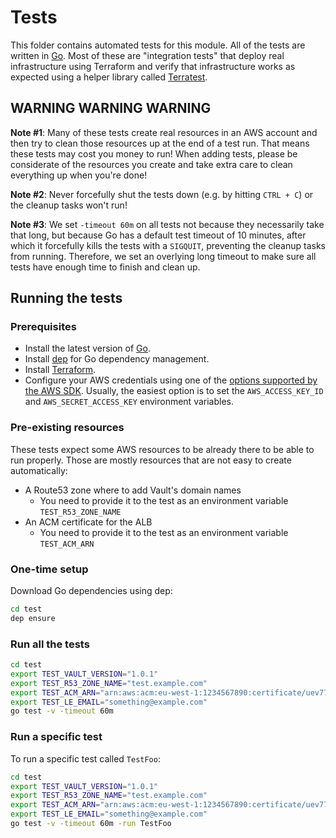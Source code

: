 # Tests

This folder contains automated tests for this module. All of the tests are written in [Go](https://golang.org/).
Most of these are "integration tests" that deploy real infrastructure using Terraform and verify that infrastructure
works as expected using a helper library called [Terratest](https://github.com/gruntwork-io/terratest).  

## WARNING WARNING WARNING

**Note #1**: Many of these tests create real resources in an AWS account and then try to clean those resources up at
the end of a test run. That means these tests may cost you money to run! When adding tests, please be considerate of
the resources you create and take extra care to clean everything up when you're done!

**Note #2**: Never forcefully shut the tests down (e.g. by hitting `CTRL + C`) or the cleanup tasks won't run!

**Note #3**: We set `-timeout 60m` on all tests not because they necessarily take that long, but because Go has a
default test timeout of 10 minutes, after which it forcefully kills the tests with a `SIGQUIT`, preventing the cleanup
tasks from running. Therefore, we set an overlying long timeout to make sure all tests have enough time to finish and
clean up.

## Running the tests

### Prerequisites

- Install the latest version of [Go](https://golang.org/).
- Install [dep](https://github.com/golang/dep) for Go dependency management.
- Install [Terraform](https://www.terraform.io/downloads.html).
- Configure your AWS credentials using one of the [options supported by the AWS SDK](http://docs.aws.amazon.com/sdk-for-java/v1/developer-guide/credentials.html). Usually, the easiest option is to set the `AWS_ACCESS_KEY_ID` and `AWS_SECRET_ACCESS_KEY` environment variables.

### Pre-existing resources

These tests expect some AWS resources to be already there to be able to run properly. Those are mostly resources that are not easy to create automatically:

- A Route53 zone where to add Vault's domain names
  - You need to provide it to the test as an environment variable `TEST_R53_ZONE_NAME`
- An ACM certificate for the ALB
  - You need to provide it to the test as an environment variable `TEST_ACM_ARN`

### One-time setup

Download Go dependencies using dep:

```bash
cd test
dep ensure
```

### Run all the tests

```bash
cd test
export TEST_VAULT_VERSION="1.0.1"
export TEST_R53_ZONE_NAME="test.example.com"
export TEST_ACM_ARN="arn:aws:acm:eu-west-1:1234567890:certificate/uev7722-434t-55g7-86ba-a882d9da1fa5"
export TEST_LE_EMAIL="something@example.com"
go test -v -timeout 60m
```

### Run a specific test

To run a specific test called `TestFoo`:

```bash
cd test
export TEST_VAULT_VERSION="1.0.1"
export TEST_R53_ZONE_NAME="test.example.com"
export TEST_ACM_ARN="arn:aws:acm:eu-west-1:1234567890:certificate/uev7722-434t-55g7-86ba-a882d9da1fa5"
export TEST_LE_EMAIL="something@example.com"
go test -v -timeout 60m -run TestFoo
```
